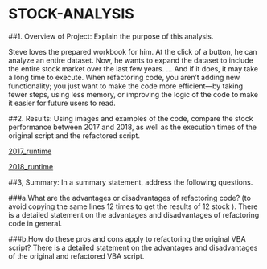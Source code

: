# STOCK-ANALYSIS

##1. Overview of Project: Explain the purpose of this analysis.

Steve loves the prepared workbook for him. At the click of a button, he can analyze an entire dataset. Now, he wants to expand the dataset to include the entire stock market over the last few years. ... And if it does, it may take a long time to execute. When refactoring code, you aren’t adding new functionality; you just want to make the code more efficient—by taking fewer steps, using less memory, or improving the logic of the code to make it easier for future users to read.

##2. Results: Using images and examples of the code, compare the stock performance between 2017 and 2018, as well as the execution times of the original script and the refactored script.

[2017_runtime](./Resources/VBA_Challenge_2017.png)

[2018_runtime](./Resources/VBA_Challenge_2018.png)

##3, Summary: In a summary statement, address the following questions.

###a.What are the advantages or disadvantages of refactoring code? (to avoid copying the same lines 12 times to get the results of 12 stock ). There is a detailed statement on the advantages and disadvantages of refactoring code in general.

###b.How do these pros and cons apply to refactoring the original VBA script? There is a detailed statement on the advantages and disadvantages of the original and refactored VBA script.
